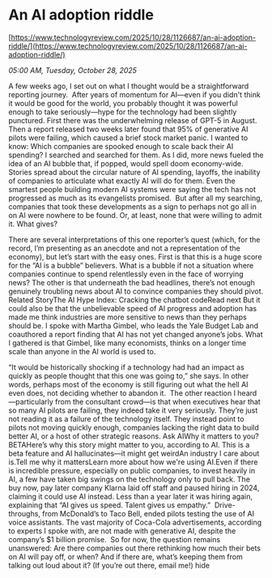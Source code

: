 # An AI adoption riddle

[https://www.technologyreview.com/2025/10/28/1126687/an-ai-adoption-riddle/](https://www.technologyreview.com/2025/10/28/1126687/an-ai-adoption-riddle/)

*05:00 AM, Tuesday, October 28, 2025*

A few weeks ago, I set out on what I thought would be a straightforward reporting journey.  After years of momentum for AI—even if you didn't think it would be good for the world, you probably thought it was powerful enough to take seriously—hype for the technology had been slightly punctured. First there was the underwhelming release of GPT-5 in August. Then a report released two weeks later found that 95% of generative AI pilots were failing, which caused a brief stock market panic. I wanted to know: Which companies are spooked enough to scale back their AI spending?  I searched and searched for them. As I did, more news fueled the idea of an AI bubble that, if popped, would spell doom economy-wide. Stories spread about the circular nature of AI spending, layoffs, the inability of companies to articulate what exactly AI will do for them. Even the smartest people building modern AI systems were saying the tech has not progressed as much as its evangelists promised.  But after all my searching, companies that took these developments as a sign to perhaps not go all in on AI were nowhere to be found. Or, at least, none that were willing to admit it. What gives?

There are several interpretations of this one reporter’s quest (which, for the record, I’m presenting as an anecdote and not a representation of the economy), but let’s start with the easy ones. First is that this is a huge score for the “AI is a bubble” believers. What is a bubble if not a situation where companies continue to spend relentlessly even in the face of worrying news? The other is that underneath the bad headlines, there’s not enough genuinely troubling news about AI to convince companies they should pivot. Related StoryThe AI Hype Index: Cracking the chatbot codeRead next But it could also be that the unbelievable speed of AI progress and adoption has made me think industries are more sensitive to news than they perhaps should be. I spoke with Martha Gimbel, who leads the Yale Budget Lab and coauthored a report finding that AI has not yet changed anyone’s jobs. What I gathered is that Gimbel, like many economists, thinks on a longer time scale than anyone in the AI world is used to.

“It would be historically shocking if a technology had had an impact as quickly as people thought that this one was going to,” she says. In other words, perhaps most of the economy is still figuring out what the hell AI even does, not deciding whether to abandon it.  The other reaction I heard—particularly from the consultant crowd—is that when executives hear that so many AI pilots are failing, they indeed take it very seriously. They’re just not reading it as a failure of the technology itself. They instead point to pilots not moving quickly enough, companies lacking the right data to build better AI, or a host of other strategic reasons. Ask AIWhy it matters to you?BETAHere’s why this story might matter to you, according to AI. This is a beta feature and AI hallucinates—it might get weirdAn industry I care about is.Tell me why it mattersLearn more about how we're using AI.Even if there is incredible pressure, especially on public companies, to invest heavily in AI, a few have taken big swings on the technology only to pull back. The buy now, pay later company Klarna laid off staff and paused hiring in 2024, claiming it could use AI instead. Less than a year later it was hiring again, explaining that “AI gives us speed. Talent gives us empathy.”  Drive-throughs, from McDonald’s to Taco Bell, ended pilots testing the use of AI voice assistants. The vast majority of Coca-Cola advertisements, according to experts I spoke with, are not made with generative AI, despite the company’s $1 billion promise.  So for now, the question remains unanswered: Are there companies out there rethinking how much their bets on AI will pay off, or when? And if there are, what’s keeping them from talking out loud about it? (If you’re out there, email me!) hide

